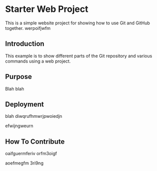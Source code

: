 # Starter Web Project

This is a simple website project for showing how to use Git and GitHub together.
werpoifjwfm

## Introduction

This example is to show different parts of the Git repository and various commands using a web project.

## Purpose

Blah blah

## Deployment

blah
diwqrufhmwrjpwoiedjn


efwijngweurn
## How To Contribute

oaifguermferiv 
orfm3oigf 


aoefmegfm 3ri9ng